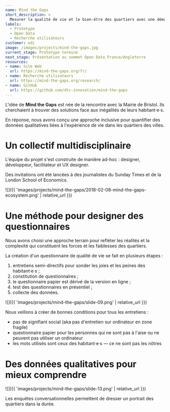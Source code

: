 ```yaml
---
name: Mind the Gaps
short_description: >
  Mesurer la qualité de vie et le bien-être des quartiers avec une démarche citoyenne et inclusive.
labels:
  - Prototype
  - Open Data
  - Recherche utilisateurs
customer: odi
image: /images/projects/mind-the-gaps.jpg
current_stage: Prototype terminé
next_stage: Présentation au sommet Open Data France/Angleterre
resources:
- name: Site Web
  url: https://mind-the-gaps.org/fr/
- name: Recherche utilisateurs
  url: https://mind-the-gaps.org/research/
- name: GitHub
  url: https://github.com/dtc-innovation/mind-the-gaps
---
```


L'idée de **Mind the Gaps** est née de la rencontre avec la Mairie de Bristol.
Ils cherchaient à trouver des solutions face aux inégalités de leurs habitant·e·s.

En réponse, nous avons conçu une approche inclusive pour quantifier des données qualitatives liées à l'expérience de vie dans les quartiers des villes.

# Un collectif multidisciplinaire

L'équipe du projet s'est construite de manière ad-hoc : designer, développeur, facilitateur et UX designer.

Des invitations ont été lancées à des journalistes du Sunday Times et de la London School of Economics.

![]({{ 'images/projects/mind-the-gaps/2018-02-08-mind-the-gaps-ecosystem.png' | relative_url }})


# Une méthode pour designer des questionnaires

Nous avons choisi une approche terrain pour refléter les réalités et la complexité qui constituent les forces et les faiblesses des quartiers.

La création d'un questionnaire de qualité de vie se fait en plusieurs étapes :

1. entretiens semi-directifs pour sonder les joies et les peines des habitant·e·s ;
2. constitution de questionnaires ;
3. le questionnaire papier est dérivé de la version en ligne ;
4. test des questionnaires en présentiel ;
5. collecte des données.

![]({{ 'images/projects/mind-the-gaps/slide-09.png' | relative_url }})

Nous veillons à créer de bonnes conditions pour tous les entretiens :

- pas de signifiant social (aka pas d'entretien sur ordinateur en zone fragile)
- questionnaire papier pour les personnes qui ne sont pas à l'aise ou ne peuvent pas utiliser un ordinateur
- les mots utilisés sont ceux des habitant·e·s — ce ne sont pas les nôtres

# Des données qualitatives pour mieux comprendre

![]({{ 'images/projects/mind-the-gaps/slide-13.png' | relative_url }})

Les enquêtes conversationnelles permettent de dresser un portrait des quartiers dans la durée.
